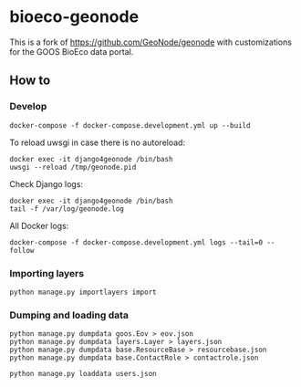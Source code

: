# bioeco-geonode

This is a fork of https://github.com/GeoNode/geonode with customizations for the GOOS BioEco data portal.

## How to
### Develop

```
docker-compose -f docker-compose.development.yml up --build
```

To reload uwsgi in case there is no autoreload:

```
docker exec -it django4geonode /bin/bash
uwsgi --reload /tmp/geonode.pid
```

Check Django logs:

```
docker exec -it django4geonode /bin/bash
tail -f /var/log/geonode.log
```

All Docker logs:

```
docker-compose -f docker-compose.development.yml logs --tail=0 --follow
```

### Importing layers

```
python manage.py importlayers import
```

### Dumping and loading data

```
python manage.py dumpdata goos.Eov > eov.json
python manage.py dumpdata layers.Layer > layers.json
python manage.py dumpdata base.ResourceBase > resourcebase.json
python manage.py dumpdata base.ContactRole > contactrole.json

python manage.py loaddata users.json
```